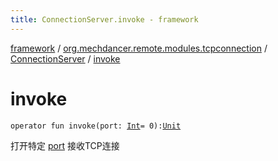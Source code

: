 ```yaml
---
title: ConnectionServer.invoke - framework
---
```


[framework](../../index.html) / [org.mechdancer.remote.modules.tcpconnection](../index.html) / [ConnectionServer](index.html) / [invoke](./invoke.html)

# invoke

`operator fun invoke(port: `[`Int`](https://kotlinlang.org/api/latest/jvm/stdlib/kotlin/-int/index.html)` = 0): `[`Unit`](https://kotlinlang.org/api/latest/jvm/stdlib/kotlin/-unit/index.html)

打开特定 [port](invoke.html#org.mechdancer.remote.modules.tcpconnection.ConnectionServer$invoke(kotlin.Int)/port) 接收TCP连接


